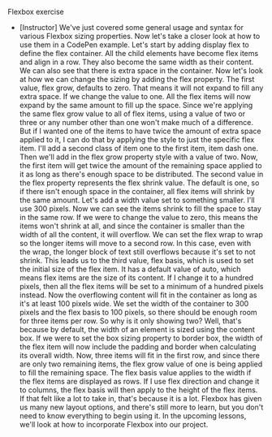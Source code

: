 Flexbox exercise
- [Instructor] We've just covered some general usage and syntax for various Flexbox sizing properties. Now let's take a closer look at how to use them in a CodePen example. Let's start by adding display flex to define the flex container. All the child elements have become flex items and align in a row. They also become the same width as their content. We can also see that there is extra space in the container. Now let's look at how we can change the sizing by adding the flex property. The first value, flex grow, defaults to zero. That means it will not expand to fill any extra space. If we change the value to one. All the flex items will now expand by the same amount to fill up the space. Since we're applying the same flex grow value to all of flex items, using a value of two or three or any number other than one won't make much of a difference. But if I wanted one of the items to have twice the amount of extra space applied to it, I can do that by applying the style to just the specific flex item. I'll add a second class of item one to the first item, item dash one. Then we'll add in the flex grow property style with a value of two. Now, the first item will get twice the amount of the remaining space applied to it as long as there's enough space to be distributed. The second value in the flex property represents the flex shrink value. The default is one, so if there isn't enough space in the container, all flex items will shrink by the same amount. Let's add a width value set to something smaller. I'll use 300 pixels. Now we can see the items shrink to fill the space to stay in the same row. If we were to change the value to zero, this means the items won't shrink at all, and since the container is smaller than the width of all the content, it will overflow. We can set the flex wrap to wrap so the longer items will move to a second row. In this case, even with the wrap, the longer block of text still overflows because it's set to not shrink. This leads us to the third value, flex basis, which is used to set the initial size of the flex item. It has a default value of auto, which means flex items are the size of its content. If I change it to a hundred pixels, then all the flex items will be set to a minimum of a hundred pixels instead. Now the overflowing content will fit in the container as long as it's at least 100 pixels wide. We set the width of the container to 300 pixels and the flex basis to 100 pixels, so there should be enough room for three items per row. So why is it only showing two? Well, that's because by default, the width of an element is sized using the content box. If we were to set the box sizing property to border box, the width of the flex item will now include the padding and border when calculating its overall width. Now, three items will fit in the first row, and since there are only two remaining items, the flex grow value of one is being applied to fill the remaining space. The flex basis value applies to the width if the flex items are displayed as rows. If I use flex direction and change it to columns, the flex basis will then apply to the height of the flex items. If that felt like a lot to take in, that's because it is a lot. Flexbox has given us many new layout options, and there's still more to learn, but you don't need to know everything to begin using it. In the upcoming lessons, we'll look at how to incorporate Flexbox into our project.